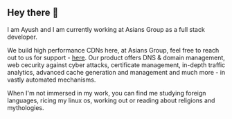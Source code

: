 ## Hey there 👋 

I am Ayush and I am currently working at Asians Group as a full stack developer. 

We build high performance CDNs here, at Asians Group, feel free to reach out to us for support - [here](https://www.asians.group/). Our product offers DNS & domain management, web cecurity against cyber attacks, certificate management, in-depth traffic analytics, advanced cache generation and management and much more - in vastly automated mechanisms.

When I'm not immersed in my work, you can find me studying foreign languages, ricing my linux os, working out or reading about religions and mythologies.
